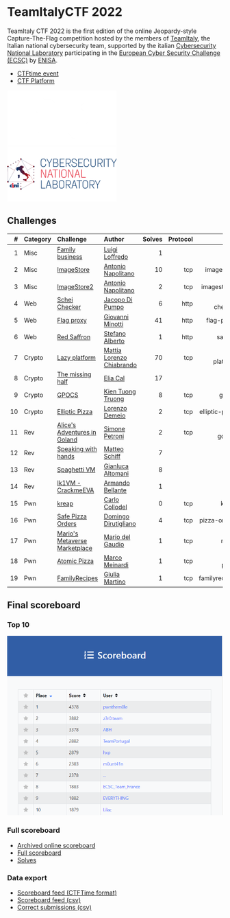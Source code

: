 # TeamItalyCTF 2022

TeamItaly CTF 2022 is the first edition of the online Jeopardy-style Capture-The-Flag competition hosted by the members of [TeamItaly](https://teamitaly.eu/), the Italian national cybersecurity team, supported by the italian [Cybersecurity National Laboratory](https://cybersecnatlab.it/) participating in the [European Cyber Security Challenge (ECSC)](https://ecsc.eu/) by [ENISA](https://www.enisa.europa.eu/).

- [CTFtime event](https://ctftime.org/event/1730)
- [CTF Platform](https://ctf.teamitaly.eu/)

<p float="left">
  <a href="https://icc-games.com">
  <img src="images/teamitaly-logo.png" width="256" />
  </a> <a href="https://cybersecnatlab.it">
  <img src="images/cybersecnatlab-logo.png" width="256" /> 
  </a>
</p>

## Challenges

|   # | Category | Challenge                                 | Author                                                        | Solves | Protocol |                                 Url |  Port |
| --: | :------- | :---------------------------------------- | :------------------------------------------------------------ | -----: | -------: | ----------------------------------: | ----: |
|   1 | Misc     | [Family business](FamilyBusiness/)        | [Luigi Loffredo](https://github.com/LL3006)                   |      1 |          |                                     |       |
|   2 | Misc     | [ImageStore](ImageStore/)                 | [Antonio Napolitano](https://github.com/napaalm)              |     10 |      tcp |      imagestore.challs.teamitaly.eu | 15000 |
|   3 | Misc     | [ImageStore2](ImageStore2/)               | [Antonio Napolitano](https://github.com/napaalm)              |      2 |      tcp |     imagestore2.challs.teamitaly.eu | 15013 |
|   4 | Web      | [Schei Checker](ScheiChecker/)            | [Jacopo Di Pumpo](https://github.com/ShiSHcat)                |      6 |     http |   schei-checker.challs.teamitaly.eu | 15001 |
|   5 | Web      | [Flag proxy](FlagProxy/)                  | [Giovanni Minotti](https://github.com/Giotino)                |     41 |     http |      flag-proxy.challs.teamitaly.eu | 15002 |
|   6 | Web      | [Red Saffron](RedSaffron/)                | [Stefano Alberto](https://github.com/xatophi)                 |      1 |     http |         saffron.challs.teamitaly.eu | 15003 |
|   7 | Crypto   | [Lazy platform](LazyPlatform/)            | [Mattia Lorenzo Chiabrando](https://github.com/mattiabrandon) |     70 |      tcp |   lazy-platform.challs.teamitaly.eu | 15004 |
|   8 | Crypto   | [The missing half](TheMissingHalf/)       | [Elia Cal](https://github.com/EliusSolis)                     |     17 |          |                                     |       |
|   9 | Crypto   | [GPOCS](GPOCS/)                           | [Kien Tuong Truong](https://github.com/kientuong114)          |      8 |      tcp |           gpocs.challs.teamitaly.eu | 15005 |
|  10 | Crypto   | [Elliptic Pizza](EllipticPizza/)          | [Lorenzo Demeio](https://github.com/Devrar)                   |      2 |      tcp |  elliptic-pizza.challs.teamitaly.eu | 15012 |
|  11 | Rev      | [Alice's Adventures in Goland](Goland/)   | [Simone Petroni](https://github.com/timetravelthree)          |      2 |      tcp | alice-in-goland.challs.teamitaly.eu | 15006 |
|  12 | Rev      | [Speaking with hands](SpeakingWithHands/) | [Matteo Schiff](https://github.com/Matte23)                   |      7 |          |                                     |       |
|  13 | Rev      | [Spaghetti VM](SpaghettiVM/)              | [Gianluca Altomani](https://github.com/devgianlu)             |      8 |          |                                     |       |
|  14 | Rev      | [Ik1VM - CrackmeEVA](CrackmeEVA/)         | [Armando Bellante](https://github.com/ikiga1)                 |      1 |          |                                     |       |
|  15 | Pwn      | [kreap](kreap/)                           | [Carlo Collodel](https://github.com/collodel)                 |      0 |      tcp |           kreap.challs.teamitaly.eu | 15007 |
|  16 | Pwn      | [Safe Pizza Orders](SafePizzaOrders/)     | [Domingo Dirutigliano](https://github.com/DomySh)             |      4 |      tcp |    pizza-orders.challs.teamitaly.eu | 15008 |
|  17 | Pwn      | [Mario's Metaverse Marketplace](MMM/)     | [Mario del Gaudio](https://github.com/athdesk)                |      1 |      tcp |             mmm.challs.teamitaly.eu | 15009 |
|  18 | Pwn      | [Atomic Pizza](AtomicPizza/)              | [Marco Meinardi](https://github.com/MarcoMeinardi)            |      1 |      tcp |    atomic-pizza.challs.teamitaly.eu | 15010 |
|  19 | Pwn      | [FamilyRecipes](FamilyRecipes/)           | [Giulia Martino](https://github.com/giuliamartino)            |      1 |      tcp |   familyrecipes.challs.teamitaly.eu | 15011 |

## Final scoreboard

### Top 10

![TeamItalyCTF 2022 Scoreboard](images/scoreboard-top10.png)

### Full scoreboard

- [Archived online scoreboard](https://web.archive.org/web/20220908153239/https://ctf.teamitaly.eu/scoreboard)
- [Full scoreboard](images/scoreboard.png)
- [Solves](images/solves.png)

### Data export

- [Scoreboard feed (CTFTime format)](data/scoreboard.json)
- [Scoreboard feed (csv)](data/scoreboard.csv)
- [Correct submissions (csv)](data/submissions.csv)

